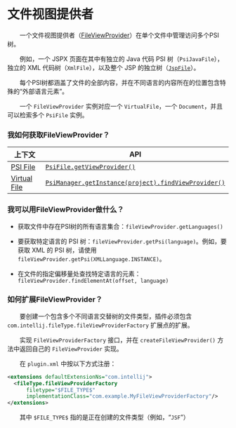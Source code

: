 # 文件视图提供者

&emsp;&emsp;一个文件视图提供者（[FileViewProvider](https://github.com/JetBrains/intellij-community/blob/idea/231.8109.175/platform/core-api/src/com/intellij/psi/FileViewProvider.java)）在单个文件中管理访问多个PSI树。

&emsp;&emsp;例如，一个 JSPX 页面在其中有独立的 Java 代码 PSI 树（`PsiJavaFile`），独立的 XML 代码树（`XmlFile`），以及整个 JSP 的独立树（[`JspFile`](https://github.com/JetBrains/intellij-community/blob/idea/231.8109.175/java/jsp-openapi/src/com/intellij/psi/jsp/JspFile.java)）。

&emsp;&emsp;每个PSI树都涵盖了文件的全部内容，并在不同语言的内容所在的位置包含特殊的“外部语言元素”。

&emsp;&emsp;一个 `FileViewProvider` 实例对应一个 `VirtualFile`，一个 `Document`，并且可以检索多个 `PsiFile` 实例。

### 我如何获取FileViewProvider？

| 上下文                                                       | API                                                          |
| ------------------------------------------------------------ | ------------------------------------------------------------ |
| [PSI File](https://plugins.jetbrains.com/docs/intellij/psi-files.html) | [`PsiFile.getViewProvider()`](https://github.com/JetBrains/intellij-community/tree/idea/231.8109.175/platform/core-api/src/com/intellij/psi/PsiFile.java) |
| [Virtual File](https://plugins.jetbrains.com/docs/intellij/virtual-file.html) | [`PsiManager.getInstance(project).findViewProvider()`](https://github.com/JetBrains/intellij-community/tree/idea/231.8109.175/platform/core-api/src/com/intellij/psi/PsiManager.java) |

### 我可以用FileViewProvider做什么？

- 获取文件中存在PSI树的所有语言集合：`fileViewProvider.getLanguages()`

- 要获取特定语言的 PSI 树：`fileViewProvider.getPsi(language)`。例如，要获取 XML 的 PSI 树，请使用 `fileViewProvider.getPsi(XMLLanguage.INSTANCE)`。
- 在文件的指定偏移量处查找特定语言的元素：`fileViewProvider.findElementAt(offset, language)`

### 如何扩展FileViewProvider？

&emsp;&emsp;要创建一个包含多个不同语言交替树的文件类型，插件必须包含 `com.intellij.fileType.fileViewProviderFactory` 扩展点的扩展。

&emsp;&emsp;实现 `FileViewProviderFactory` 接口，并在 `createFileViewProvider()` 方法中返回自己的 `FileViewProvider` 实现。

&emsp;&emsp;在 `plugin.xml` 中按以下方式注册：

```xml
<extensions defaultExtensionNs="com.intellij">
  <fileType.fileViewProviderFactory
      filetype="$FILE_TYPE$"
      implementationClass="com.example.MyFileViewProviderFactory"/>
</extensions>
```

&emsp;&emsp;其中 `$FILE_TYPE$` 指的是正在创建的文件类型（例如，“`JSF`”）